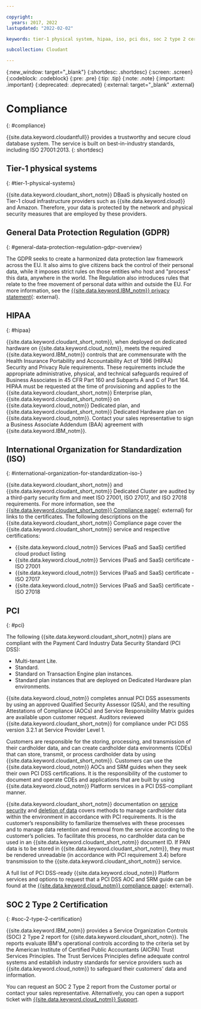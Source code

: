 ```yaml
---

copyright:
  years: 2017, 2022
lastupdated: "2022-02-02"

keywords: tier-1 physical system, hipaa, iso, pci dss, soc 2 type 2 certification, gdpr

subcollection: Cloudant

---
```


{:new_window: target="_blank"}
{:shortdesc: .shortdesc}
{:screen: .screen}
{:codeblock: .codeblock}
{:pre: .pre}
{:tip: .tip}
{:note: .note}
{:important: .important}
{:deprecated: .deprecated}
{:external: target="_blank" .external}

# Compliance
{: #compliance}

{{site.data.keyword.cloudantfull}} provides a trustworthy and secure cloud database system.
The service is built on best-in-industry standards,
including ISO 27001:2013.
{: shortdesc}

## Tier-1 physical systems
{: #tier-1-physical-systems}

{{site.data.keyword.cloudant_short_notm}} DBaaS is physically hosted
on Tier-1 cloud infrastructure providers such as {{site.data.keyword.cloud}} and Amazon.
Therefore,
your data is protected by the network and physical security measures that are employed by these providers.

## General Data Protection Regulation (GDPR)
{: #general-data-protection-regulation-gdpr-overview}

The GDPR seeks to create a harmonized data protection law 
framework across the EU. It also aims to give citizens back the control of their personal data, while
it imposes strict rules on those entities who host and "process" this data, anywhere in the world. The 
Regulation also introduces rules that relate to the free movement of personal data within and outside the EU. For more information, see the [{{site.data.keyword.IBM_notm}} privacy statement](https://www.ibm.com/privacy/){: external}.

## HIPAA
{: #hipaa}

{{site.data.keyword.cloudant_short_notm}}, when deployed on dedicated hardware on {{site.data.keyword.cloud_notm}}, 
meets the required {{site.data.keyword.IBM_notm}} controls that are commensurate with the Health Insurance Portability and Accountability Act of 1996 (HIPAA) Security and Privacy Rule requirements. These requirements 
include the appropriate administrative, physical, and technical safeguards required of Business 
Associates in 45 CFR Part 160 and Subparts A and C of Part 164. HIPAA must be requested at the 
time of provisioning and applies to the {{site.data.keyword.cloudant_short_notm}} Enterprise plan, 
{{site.data.keyword.cloudant_short_notm}} on {{site.data.keyword.cloud_notm}} Dedicated plan, 
and {{site.data.keyword.cloudant_short_notm}} Dedicated Hardware plan on {{site.data.keyword.cloud_notm}}. Contact your sales representative to sign a Business Associate Addendum (BAA) agreement with {{site.data.keyword.IBM_notm}}.

## International Organization for Standardization (ISO)
{: #international-organization-for-standardization-iso-}

{{site.data.keyword.cloudant_short_notm}} and {{site.data.keyword.cloudant_short_notm}} Dedicated Cluster are audited by a third-party security firm and meet ISO 27001, ISO 27017, and ISO 27018 requirements. For more information, see the [{{site.data.keyword.cloudant_short_notm}} Compliance page]( https://www.ibm.com/cloud/compliance){: external} for links to the certificates. The following descriptions on the {{site.data.keyword.cloudant_short_notm}} Compliance page cover the {{site.data.keyword.cloudant_short_notm}} service and respective certifications:
 
- {{site.data.keyword.cloud_notm}} Services (PaaS and SaaS) certified cloud product listing
- {{site.data.keyword.cloud_notm}} Services (PaaS and SaaS) certificate - ISO 27001
- {{site.data.keyword.cloud_notm}} Services (PaaS and SaaS) certificate - ISO 27017
- {{site.data.keyword.cloud_notm}} Services (PaaS and SaaS) certificate - ISO 27018

## PCI
{: #pci}

The following {{site.data.keyword.cloudant_short_notm}} plans are compliant with the Payment Card Industry Data Security Standard (PCI DSS): 

- Multi-tenant Lite. 
- Standard.
- Standard on Transaction Engine plan instances.
- Standard plan instances that are deployed on Dedicated Hardware plan environments.

{{site.data.keyword.cloud_notm}} completes annual PCI DSS assessments by using an approved Qualified Security Assessor (QSA), and the resulting Attestations of Compliance (AOCs) and Service Responsibility Matrix guides are available upon customer request. Auditors reviewed {{site.data.keyword.cloudant_short_notm}} for compliance under PCI DSS version 3.2.1 at Service Provider Level 1. 

Customers are responsible for the storing, processing, and transmission of their cardholder data, and can create cardholder data environments (CDEs) that can store, transmit, or process cardholder data by using {{site.data.keyword.cloudant_short_notm}}. Customers can use the {{site.data.keyword.cloud_notm}} AOCs and SRM guides when they seek their own PCI DSS certifications. It is the responsibility of the customer to document and operate CDEs and applications that are built by using {{site.data.keyword.cloud_notm}} Platform services in a PCI DSS-compliant manner. 

{{site.data.keyword.cloudant_short_notm}} documentation on [service security](/docs/Cloudant?topic=Cloudant-general-data-protection-regulation-gdpr-#service-security) and [deletion of data](/docs/Cloudant?topic=Cloudant-general-data-protection-regulation-gdpr-#deletion-of-data) covers methods to manage cardholder data within the environment in accordance with PCI requirements. It is the customer’s responsibility to familiarize themselves with these processes and to manage data retention and removal from the service according to the customer’s policies. To facilitate this process, no cardholder data can be used in an {{site.data.keyword.cloudant_short_notm}} document ID. If PAN data is to be stored in {{site.data.keyword.cloudant_short_notm}}, they must be rendered unreadable (in accordance with PCI requirement 3.4) before transmission to the {{site.data.keyword.cloudant_short_notm}} service.

A full list of PCI DSS-ready {{site.data.keyword.cloud_notm}} Platform services and options to request that a PCI DSS AOC and SRM guide can be found at the [{{site.data.keyword.cloud_notm}} compliance page](https://www.ibm.com/cloud/compliance/industry){: external}.

## SOC 2 Type 2 Certification
{: #soc-2-type-2-certification}

{{site.data.keyword.IBM_notm}} provides a Service Organization Controls (SOC) 2 Type 2 report 
for {{site.data.keyword.cloudant_short_notm}}. The reports evaluate IBM's operational controls according to the criteria set 
by the American Institute of Certified Public Accountants (AICPA) Trust Services Principles. 
The Trust Services Principles define adequate control systems and establish industry standards 
for service providers such as {{site.data.keyword.cloud_notm}} to safeguard their customers' data and information.

You can request an SOC 2 Type 2 report from the Customer portal 
or contact your sales representative. Alternatively, you can open 
a support ticket with [{{site.data.keyword.cloud_notm}} Support](https://www.ibm.com/cloud/support).


